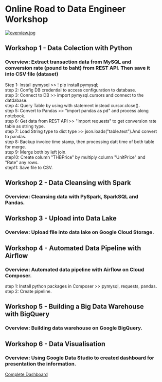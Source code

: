 # Online Road to Data Engineer Workshop

[![overview.jpg](https://i.postimg.cc/vDFc0mtr/overview.jpg)](https://postimg.cc/jncx5t92)

## Workshop 1 - Data Colection with Python
### Overview: Extract transaction data from MySQL and conversion rate (pound to baht) from REST API. Then save it into CSV file (dataset)
Step 1: Install pymysql >> ! pip install pymysql;  
step 2: Config DB credential to access configuration to database.  
step 3: Connect to DB >> import pymysql.cursors and connect to the datdabase.  
step 4: Query Table by using with statement instead cursor.close().  
step 5: Convert to Pandas >> "import pandas as pd" and process along notebook.  
step 6: Get data from REST API >> "import requests" to get conversion rate table as string type.  
step 7: Load String type to dict type >> json.loads("table.text").And convert to pandas.  
step 8: Backup invoice time stamp, then processing datt time of both table for merge.  
step 9: Merge both by left join.  
step10: Create column "THBPrice" by multiply column "UnitPrice" and "Rate" any rows.  
step11: Save file to CSV.  

## Workshop 2 - Data Cleansing with Spark
### Overview: Cleansing data with PySpark, SparkSQL and Pandas.

## Workshop 3 - Upload into Data Lake
### Overview: Upload file into data lake on Google Cloud Storage.

## Workshop 4 - Automated Data Pipeline with Airflow
### Overview: Automated data pipeline with Airflow on Cloud Composer.
step 1: Install python packages in Composer >> pymysql, requests, pandas.  
step 2: Create pipeline.  

## Workshop 5 - Building a Big Data Warehouse with BigQuery
### Overview: Building data warehouse on Google BigQuery.

## Workshop 6 - Data Visualisation
### Overview: Using Google Data Studio to created dashboard for presentation the information.
[Complete Dashboard](https://datastudio.google.com/u/0/reporting/f80a0de9-3103-4b78-9a0f-9d1c03294cd6/page/rY7FB)